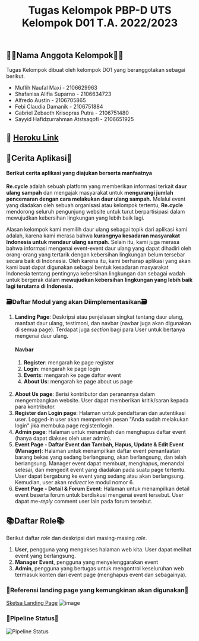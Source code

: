 <div align="center" style="padding-bottom: 10px">
<h1>Tugas Kelompok PBP-D UTS Kelompok D01 T.A. 2022/2023</h1>
</div>

## 👩‍💻Nama Anggota Kelompok👩‍💻
Tugas Kelompok dibuat oleh kelompok DO1 yang beranggotakan sebagai berikut.
- Muflih Naufal Maxi - 2106629963
- Shafanisa Alifia Suparno - 2106634723
- Alfredo Austin - 2106705865
- Febi Claudia Damanik - 2106751884
- Gabriel Zebaoth Krisopras Putra - 2106751480
- Sayyid Hafidzurrahman Atstsaqofi - 2106651925

## :rocket: [Heroku Link](https://pbp-d01.herokuapp.com/)

## 📲Cerita Aplikasi📲
#### Berikut cerita aplikasi yang diajukan berserta manfaatnya
**Re.cycle** adalah sebuah platform yang memberikan informasi terkait **daur ulang sampah** dan mengajak masyarakat untuk **mengurangi jumlah pencemaran dengan cara melakukan daur ulang sampah.** Melalui event yang diadakan oleh sebuah organisasi atau kelompok tertentu, **Re.cycle** mendorong seluruh pengunjung website untuk turut berpartisipasi dalam mewujudkan kebersihan lingkungan yang lebih baik lagi.

Alasan kelompok kami memilih daur ulang sebagai topik dari aplikasi kami adalah, karena kami merasa bahwa **kurangnya kesadaran masyarakat Indonesia untuk mendaur ulang sampah.** Selain itu, kami juga merasa bahwa informasi mengenai event-event daur ulang yang dapat dihadiri oleh orang-orang yang tertarik dengan kebersihan lingkungan belum tersebar secara baik di Indonesia. Oleh karena itu, kami berharap aplikasi yang akan kami buat dapat digunakan sebagai bentuk kesadaran masyarakat Indonesia tentang pentingnya kebersihan lingkungan dan sebagai wadah untuk bergerak dalam **mewujudkan kebersihan lingkungan yang lebih baik lagi terutama di Indonesia.**

### 🗃️Daftar Modul yang akan Diimplementasikan🗃️
1. **Landing Page**: Deskripsi atau penjelasan singkat tentang daur ulang, manfaat daur ulang, testimoni, dan navbar (navbar juga akan digunakan di semua page). Terdapat juga *section* bagi para User untuk bertanya mengenai daur ulang.
    #### Navbar
    1. **Register**: mengarah ke page register<br>
    2. **Login**: mengarah ke page login<br>
    3. **Events**: mengarah ke page daftar event<br>
    4. **About Us**: mengarah ke page about us page<br><br>
2. **About Us page**: Berisi kontributor dan peranannya dalam mengembangkan website. User dapat memberikan kritik/saran kepada para kontributor.
3. **Register dan Login page**: Halaman untuk pendaftaran dan autentikasi user. Logged-in user akan memperoleh pesan "Anda sudah melakukan login" jika membuka page register/login.
4. **Admin page**: Halaman untuk menambah dan menghapus daftar event (hanya dapat diakses oleh user admin).
5. **Event Page - Daftar Event dan Tambah, Hapus, Update & Edit Event (Manager)**: Halaman  untuk menampilkan daftar event pemanfaatan barang bekas yang sedang berlangsung, akan berlangsung, dan telah berlangsung. Manager event dapat membuat, menghapus, menandai selesai, dan mengedit event yang diadakan pada suatu page tertentu. User dapat bergabung ke event yang sedang atau akan berlangsung. Kemudian, user akan *redirect* ke modul nomor 6.
6. **Event Page - Detail & Forum Event**: Halaman untuk menampilkan detail event beserta forum untuk berdiskusi mengenai event tersebut. User dapat me-*reply* comment user lain pada forum tersebut.


	


## 📚Daftar Role📚
Berikut daftar *role* dan deskripsi dari masing-masing *role*.
1. **User**, pengguna yang mengakses halaman web kita. User dapat melihat event yang berlangsung.
2. **Manager** **Event**, pengguna yang menyelenggarakan event
3. **Admin**, pengguna yang bertugas untuk mengontrol keseluruhan web termasuk konten dari event page (menghapus event dan sebagainya).




### 🥺Referensi landing page yang kemungkinan akan digunakan🥺
[Sketsa Landing Page](https://www.freepik.com/free-vector/recycling-garbage-landing-page-template_4914762.htm#query=recycle&position=36&from_view=search)
![image](https://user-images.githubusercontent.com/88032017/195363890-9fa317f2-3d4c-4b30-926e-494ac28dee9b.png)




### 👷Pipeline Status👷

![Pipeline Status](https://github.com/Alfredooooooo/PBP-D01/actions/workflows/dpl.yml/badge.svg)
